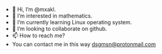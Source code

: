 - 👋 Hi, I’m @mxakl.
- 👀 I’m interested in mathematics.
- 🌱 I’m currently learning Linux operating system.
- 💞️ I’m looking to collaborate on github.
- 📫 How to reach me?
- You can contact me in this way dsgmsn@protonmail.com

<!---
mxakl/mxakl is a ✨ special ✨ repository because its `README.md` (this file) appears on your GitHub profile.
You can click the Preview link to take a look at your changes.
--->
